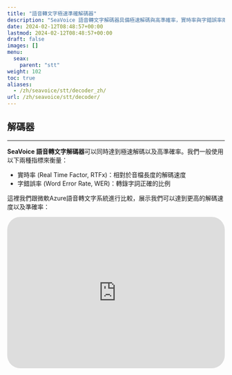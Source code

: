 ```yaml
---
title: "語音轉文字極速準確解碼器"
description: "SeaVoice 語音轉文字解碼器具備極速解碼與高準確率，實時率與字錯誤率兩大指標優於微軟Azure，提供卓越的語音轉錄效能。"
date: 2024-02-12T08:48:57+00:00
lastmod: 2024-02-12T08:48:57+00:00
draft: false
images: []
menu:
  seax:
    parent: "stt"
weight: 102
toc: true
aliases:
  - /zh/seavoice/stt/decoder_zh/
url: /zh/seavoice/stt/decoder/
---
```


## 解碼器
-------------------

**SeaVoice 語音轉文字解碼器**可以同時達到極速解碼以及高準確率。我們一般使用以下兩種指標來衡量：

- 實時率 (Real Time Factor, RTFx)：相對於音檔長度的解碼速度
- 字錯誤率 (Word Error Rate, WER)：轉錄字詞正確的比例

這裡我們跟微軟Azure語音轉文字系統進行比較，展示我們可以達到更高的解碼速度以及準確率：

   <iframe width="100%" height="350px" src="https://www.youtube.com/embed/wWleDKcmLog" title="YouTube video player" frameborder="0" allow="accelerometer; autoplay; clipboard-write; encrypted-media; gyroscope; picture-in-picture" allowfullscreen style="border-radius: 30px;"></iframe>
